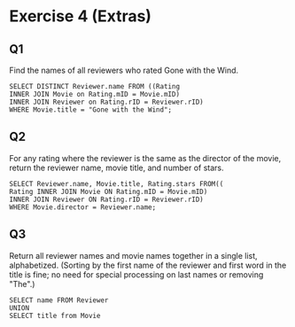 # Exercise 4 (Extras)

## Q1
Find the names of all reviewers who rated Gone with the Wind. 

    SELECT DISTINCT Reviewer.name FROM ((Rating
    INNER JOIN Movie on Rating.mID = Movie.mID)
    INNER JOIN Reviewer on Rating.rID = Reviewer.rID)
    WHERE Movie.title = "Gone with the Wind";

## Q2
For any rating where the reviewer is the same as the director of the movie, return the reviewer name, movie title, and number of stars. 

    SELECT Reviewer.name, Movie.title, Rating.stars FROM(( 
    Rating INNER JOIN Movie ON Rating.mID = Movie.mID)
    INNER JOIN Reviewer ON Rating.rID = Reviewer.rID)
    WHERE Movie.director = Reviewer.name;

## Q3
Return all reviewer names and movie names together in a single list, alphabetized. (Sorting by the first name of the reviewer and first word in the title is fine; no need for special processing on last names or removing "The".) 

    SELECT name FROM Reviewer
    UNION
    SELECT title from Movie
